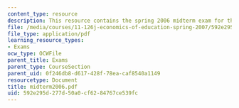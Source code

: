 ```yaml
---
content_type: resource
description: This resource contains the spring 2006 midterm exam for the course.
file: /media/courses/11-126j-economics-of-education-spring-2007/592e295d277d50a0cf6284767ce539fc_midterm2006.pdf
file_type: application/pdf
learning_resource_types:
- Exams
ocw_type: OCWFile
parent_title: Exams
parent_type: CourseSection
parent_uid: 0f246db8-d617-428f-78ea-caf8540a1149
resourcetype: Document
title: midterm2006.pdf
uid: 592e295d-277d-50a0-cf62-84767ce539fc
---
```

